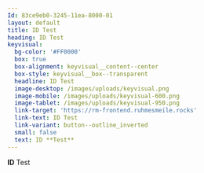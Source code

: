 ```yaml
---
Id: 83ce9eb0-3245-11ea-8000-01
layout: default
title: ID Test
heading: ID Test
keyvisual:
  bg-color: '#FF0000'
  box: true
  box-alignment: keyvisual__content--center
  box-style: keyvisual__box--transparent
  headline: ID Test
  image-desktop: /images/uploads/keyvisual.png
  image-mobile: /images/uploads/keyvisual-600.png
  image-tablet: /images/uploads/keyvisual-950.png
  link-target: 'https://rm-frontend.ruhmesmeile.rocks'
  link-text: ID Test
  link-variant: button--outline_inverted
  small: false
  text: ID **Test**
---
```

**ID** Test
